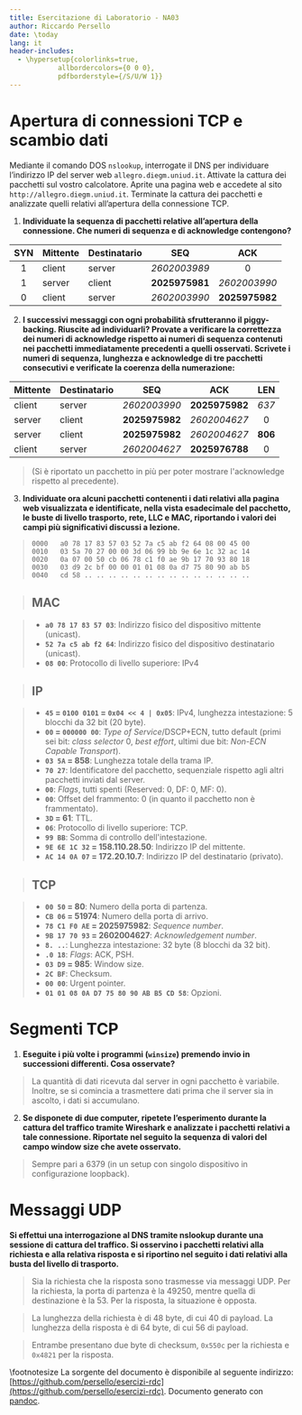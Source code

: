 ```yaml
---
title: Esercitazione di Laboratorio - NA03
author: Riccardo Persello
date: \today
lang: it
header-includes:
  - \hypersetup{colorlinks=true,
            allbordercolors={0 0 0},
            pdfborderstyle={/S/U/W 1}}
---
```


# Apertura di connessioni TCP e scambio dati

Mediante il comando DOS `nslookup`, interrogate il DNS per individuare l’indirizzo IP del server web `allegro.diegm.uniud.it`. Attivate la cattura dei pacchetti sul vostro calcolatore. Aprite una pagina web e accedete al sito `http://allegro.diegm.uniud.it`. Terminate la cattura dei pacchetti e analizzate quelli relativi all’apertura della connessione TCP.

1. **Individuate la sequenza di pacchetti relative all’apertura della connessione. Che numeri di sequenza e di acknowledge contengono?**

|  SYN  | Mittente | Destinatario |      SEQ       |      ACK       |
| :---: | -------- | ------------ | :------------: | :------------: |
|   1   | client   | server       |  *2602003989*  |       0        |
|   1   | server   | client       | **2025975981** |  *2602003990*  |
|   0   | client   | server       |  *2602003990*  | **2025975982** |

2. **I successivi messaggi con ogni probabilità sfrutteranno il piggy-backing. Riuscite ad individuarli? Provate a verificare la correttezza dei numeri di acknowledge rispetto ai numeri di sequenza contenuti nei pacchetti immediatamente precedenti a quelli osservati. Scrivete i numeri di sequenza, lunghezza e acknowledge di tre pacchetti consecutivi e verificate la coerenza della numerazione:**

| Mittente | Destinatario |      SEQ       |      ACK       |   LEN   |
| -------- | ------------ | :------------: | :------------: | :-----: |
| client   | server       |  *2602003990*  | **2025975982** |  *637*  |
| server   | client       | **2025975982** |  *2602004627*  |    0    |
| server   | client       | **2025975982** |  *2602004627*  | **806** |
| client   | server       |  *2602004627*  | **2025976788** |    0    |

> (Si è riportato un pacchetto in più per poter mostrare l'acknowledge rispetto al precedente).

3. **Individuate ora alcuni pacchetti contenenti i dati relativi alla pagina web visualizzata e identificate, nella vista esadecimale del pacchetto, le buste di livello trasporto, rete, LLC e MAC, riportando i valori dei campi più significativi discussi a lezione.**

> ```
> 0000   a0 78 17 83 57 03 52 7a c5 ab f2 64 08 00 45 00
> 0010   03 5a 70 27 00 00 3d 06 99 bb 9e 6e 1c 32 ac 14
> 0020   0a 07 00 50 cb 06 78 c1 f0 ae 9b 17 70 93 80 18
> 0030   03 d9 2c bf 00 00 01 01 08 0a d7 75 80 90 ab b5
> 0040   cd 58 .. .. .. .. .. .. .. .. .. .. .. .. .. ..
> ```

> ## MAC

> - **`a0 78 17 83 57 03`**: Indirizzo fisico del dispositivo mittente (unicast).
> - **`52 7a c5 ab f2 64`**: Indirizzo fisico del dispositivo destinatario (unicast).
> - **`08 00`**: Protocollo di livello superiore: IPv4

> ## IP

> - **`45` = `0100 0101` = `0x04 << 4 | 0x05`**: IPv4, lunghezza intestazione: 5 blocchi da 32 bit (20 byte).
> - **`00` = `000000 00`**: *Type of Service*/DSCP+ECN, tutto default (primi sei bit: *class selector* 0, *best effort*, ultimi due bit: *Non-ECN Capable Transport*).
> - **`03 5A` = 858**: Lunghezza totale della trama IP.
> - **`70 27`**: Identificatore del pacchetto, sequenziale rispetto agli altri pacchetti inviati dal server.
> - **`00`**: *Flags*, tutti spenti (Reserved: 0, DF: 0, MF: 0).
> - **`00`**: Offset del frammento: 0 (in quanto il pacchetto non è frammentato).
> - **`3D` = 61**: TTL.
> - **`06`**: Protocollo di livello superiore: TCP.
> - **`99 BB`**: Somma di controllo dell'intestazione.
> - **`9E 6E 1C 32` = 158.110.28.50**: Indirizzo IP del mittente.
> - **`AC 14 0A 07` = 172.20.10.7**: Indirizzo IP del destinatario (privato).

> ## TCP

> - **`00 50` = 80**: Numero della porta di partenza.
> - **`CB 06` = 51974**: Numero della porta di arrivo.
> - **`78 C1 F0 AE` = 2025975982**: *Sequence number*.
> - **`9B 17 70 93` = 2602004627**: *Acknowledgement number*.
> - **`8. ..`**: Lunghezza intestazione: 32 byte (8 blocchi da 32 bit).
> - **`.0 18`**: *Flags*: ACK, PSH.
> - **`03 D9` = 985**: Window size.
> - **`2C BF`**: Checksum.
> - **`00 00`**: Urgent pointer.
> - **`01 01 08 0A D7 75 80 90 AB B5 CD 58`**: Opzioni.

# Segmenti TCP

1. **Eseguite i più volte i programmi (`winsize`) premendo invio in successioni differenti. Cosa osservate?**

> La quantità di dati ricevuta dal server in ogni pacchetto è variabile.
> Inoltre, se si comincia a trasmettere dati prima che il server sia in ascolto, i dati si accumulano.

2. **Se disponete di due computer, ripetete l’esperimento durante la cattura del traffico tramite Wireshark e analizzate i pacchetti relativi a tale connessione. Riportate nel seguito la sequenza di valori del campo window size che avete osservato.**

> Sempre pari a 6379 (in un setup con singolo dispositivo in configurazione loopback).

# Messaggi UDP

**Si effettui una interrogazione al DNS tramite nslookup durante una sessione di cattura del traffico. Si osservino i pacchetti relativi alla richiesta e alla relativa risposta e si riportino nel seguito i dati relativi alla busta del livello di trasporto.**

> Sia la richiesta che la risposta sono trasmesse via messaggi UDP.
> Per la richiesta, la porta di partenza è la 49250, mentre quella di destinazione è la 53. Per la risposta, la situazione è opposta.

> La lunghezza della richiesta è di 48 byte, di cui 40 di payload.
> La lunghezza della risposta è di 64 byte, di cui 56 di payload.

> Entrambe presentano due byte di checksum, `0x550c` per la richiesta e `0x4821` per la risposta.

\footnotesize
La sorgente del documento è disponibile al seguente indirizzo: [https://github.com/persello/esercizi-rdc](https://github.com/persello/esercizi-rdc). Documento generato con [pandoc](https://pandoc.org).